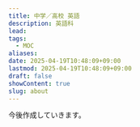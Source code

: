 ```yaml
---
title: 中学／高校 英語
description: 英語科
lead: 
tags:
  - MOC
aliases: 
date: 2025-04-19T10:48:09+09:00
lastmod: 2025-04-19T10:48:09+09:00
draft: false
showContent: true
slug: about
---
```


今後作成していきます。